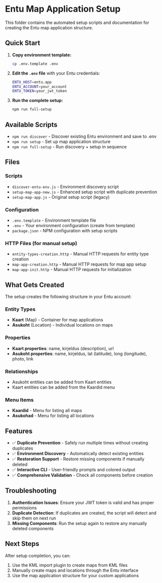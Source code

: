 # Entu Map Application Setup

This folder contains the automated setup scripts and documentation for creating the Entu map application structure.

## Quick Start

1. **Copy environment template:**

   ```bash
   cp .env.template .env
   ```

2. **Edit the `.env` file** with your Entu credentials:

   ```bash
   ENTU_HOST=entu.app
   ENTU_ACCOUNT=your_account
   ENTU_TOKEN=your_jwt_token
   ```

3. **Run the complete setup:**

   ```bash
   npm run full-setup
   ```

## Available Scripts

- `npm run discover` - Discover existing Entu environment and save to .env
- `npm run setup` - Set up map application structure
- `npm run full-setup` - Run discovery + setup in sequence

## Files

### Scripts

- `discover-entu-env.js` - Environment discovery script
- `setup-map-app-new.js` - Enhanced setup script with duplicate prevention
- `setup-map-app.js` - Original setup script (legacy)

### Configuration

- `.env.template` - Environment template file
- `.env` - Your environment configuration (create from template)
- `package.json` - NPM configuration with setup scripts

### HTTP Files (for manual setup)

- `entity-types-creation.http` - Manual HTTP requests for entity type creation
- `map-app-creation.http` - Manual HTTP requests for map app setup
- `map-app-init.http` - Manual HTTP requests for initialization

## What Gets Created

The setup creates the following structure in your Entu account:

### Entity Types

- **Kaart** (Map) - Container for map applications
- **Asukoht** (Location) - Individual locations on maps

### Properties

- **Kaart properties**: name, kirjeldus (description), url
- **Asukoht properties**: name, kirjeldus, lat (latitude), long (longitude), photo, link

### Relationships

- Asukoht entities can be added from Kaart entities
- Kaart entities can be added from the Kaardid menu

### Menu Items

- **Kaardid** - Menu for listing all maps
- **Asukohad** - Menu for listing all locations

## Features

- ✅ **Duplicate Prevention** - Safely run multiple times without creating duplicates
- ✅ **Environment Discovery** - Automatically detect existing entities
- ✅ **Restoration Support** - Restore missing components if manually deleted
- ✅ **Interactive CLI** - User-friendly prompts and colored output
- ✅ **Comprehensive Validation** - Check all components before creation

## Troubleshooting

1. **Authentication Issues**: Ensure your JWT token is valid and has proper permissions
2. **Duplicate Detection**: If duplicates are created, the script will detect and skip them on next run
3. **Missing Components**: Run the setup again to restore any manually deleted components

## Next Steps

After setup completion, you can:

1. Use the KML import plugin to create maps from KML files
2. Manually create maps and locations through the Entu interface
3. Use the map application structure for your custom applications
